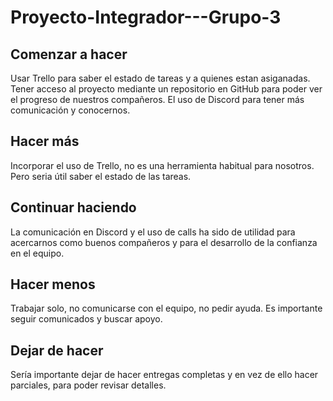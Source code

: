 # Proyecto-Integrador---Grupo-3

## Comenzar a hacer
Usar Trello para saber el estado de tareas y a quienes estan asiganadas. Tener acceso al proyecto mediante un repositorio en GitHub para poder ver el progreso de nuestros compañeros. El uso de Discord para tener más comunicación y conocernos.

## Hacer más
Incorporar el uso de Trello, no es una herramienta habitual para nosotros. Pero seria útil saber el estado de las tareas.

## Continuar haciendo
La comunicación en Discord y el uso de calls ha sido de utilidad para acercarnos como buenos compañeros y para el desarrollo de la confianza en el equipo.

## Hacer menos
Trabajar solo, no comunicarse con el equipo, no pedir ayuda. Es importante seguir comunicados y buscar apoyo. 

## Dejar de hacer
Sería importante dejar de hacer entregas completas y en vez de ello hacer parciales, para poder revisar detalles.